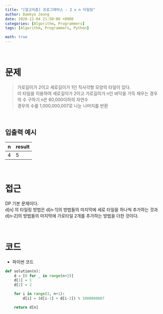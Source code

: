 ```yaml
---
title: "[알고리즘] 프로그래머스 - 2 x n 타일링"
author: Daekyo Jeong
date: 2020-12-04 21:50:00 +0900
categories: [Algorithm, Programmers]
tags: [Algorithm, Programmers, Python]

math: true
---
```



<br/>

# **문제**


> 가로길이가 2이고 세로길이가 1인 직사각형 모양의 타일이 있다.   
> 이 타일을 이용하여 세로길이가 2이고 가로길이가 n인 바닥을 가득 채우는 경우의 수 구하기
> n은 60,000이하의 자연수   
> 경우의 수를 1,000,000,007로 나눈 나머지를 반환         

<br/>

## **입출력 예시**

| n  | result |    
|----|--------|  
| 4  | 5      |   

<br/>

# **접근**

DP 기본 문제이다.   
d[n] 의 타일링 방법은 d[n-1]의 방법들의 마지막에 세로 타일을 하나씩 추가하는 것과   
d[n-2]의 방법들의 마지막에 가로타일 2개를 추가하는 방법을 더한 것이다.    

<br/>

# **코드**

- 파이썬 코드   

```py
def solution(n):
    d = [0 for _ in range(n+2)]
    d[1] = 1
    d[2] = 2

    for i in range(3, n+1):
        d[i] = (d[i-1] + d[i-2]) % 1000000007

    return d[n]
```

<br/>
